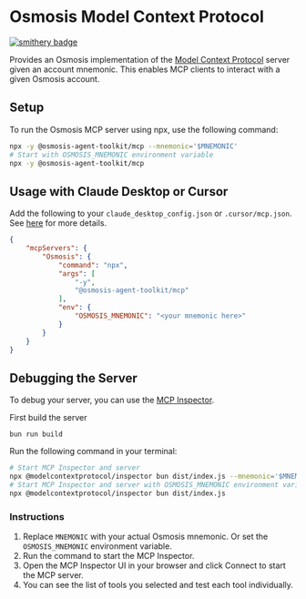 # Osmosis Model Context Protocol

[![smithery badge](https://smithery.ai/badge/@jonator/osmosis-agent-toolkit)](https://smithery.ai/server/@jonator/osmosis-agent-toolkit)

Provides an Osmosis implementation of the [Model Context Protocol](https://modelcontextprotocol.io/) server given an account mnemonic.
This enables MCP clients to interact with a given Osmosis account.

## Setup

To run the Osmosis MCP server using npx, use the following command:

```bash
npx -y @osmosis-agent-toolkit/mcp --mnemonic='$MNEMONIC'
# Start with OSMOSIS_MNEMONIC environment variable
npx -y @osmosis-agent-toolkit/mcp
```

## Usage with Claude Desktop or Cursor

Add the following to your `claude_desktop_config.json` or `.cursor/mcp.json`. See [here](https://modelcontextprotocol.io/quickstart/user) for more details.

```json
{
    "mcpServers": {
        "Osmosis": {
            "command": "npx",
            "args": [
                "-y",
                "@osmosis-agent-toolkit/mcp"
            ],
            "env": {
                "OSMOSIS_MNEMONIC": "<your mnemonic here>"
            }
        }
    }
}
```

## Debugging the Server

To debug your server, you can use the [MCP Inspector](https://modelcontextprotocol.io/docs/tools/inspector).

First build the server

```
bun run build
```

Run the following command in your terminal:

```bash
# Start MCP Inspector and server
npx @modelcontextprotocol/inspector bun dist/index.js --mnemonic='$MNEMONIC'
# Start MCP Inspector and server with OSMOSIS_MNEMONIC environment variable
npx @modelcontextprotocol/inspector bun dist/index.js

```

### Instructions

1. Replace `MNEMONIC` with your actual Osmosis mnemonic. Or set the `OSMOSIS_MNEMONIC` environment variable.
2. Run the command to start the MCP Inspector.
3. Open the MCP Inspector UI in your browser and click Connect to start the MCP server.
4. You can see the list of tools you selected and test each tool individually.
